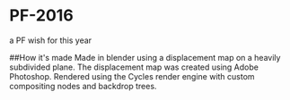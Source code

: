 # PF-2016
a PF wish for this year

##How it's made
Made in blender using a displacement map on a heavily subdivided plane. The displacement map was created using Adobe Photoshop. Rendered using the Cycles render engine with custom compositing nodes and backdrop trees.
